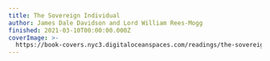 ```yaml
---
title: The Sovereign Individual
author: James Dale Davidson and Lord William Rees-Mogg
finished: 2021-03-10T00:00:00.000Z
coverImage: >-
  https://book-covers.nyc3.digitaloceanspaces.com/readings/the-sovereign-individual-01.jpg
---
```

